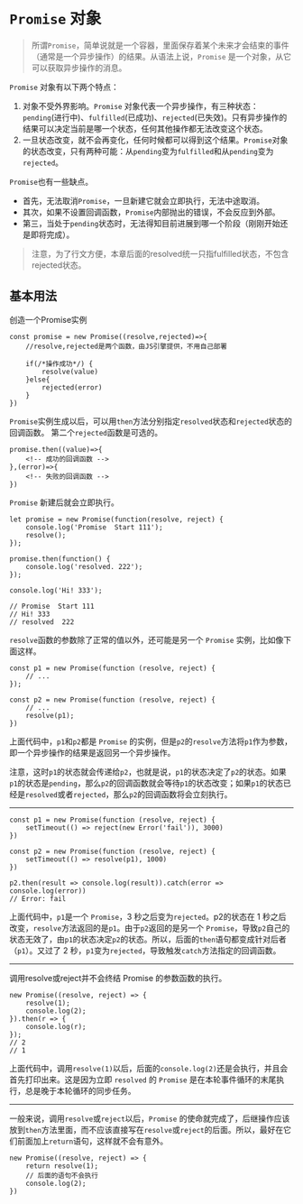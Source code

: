 # `Promise` 对象

>所谓`Promise`，简单说就是一个容器，里面保存着某个未来才会结束的事件（通常是一个异步操作）的结果。从语法上说，`Promise` 是一个对象，从它可以获取异步操作的消息。

`Promise` 对象有以下两个特点：

1. 对象不受外界影响。`Promise` 对象代表一个异步操作，有三种状态：`pending`(进行中)、`fulfilled`(已成功)、`rejected`(已失效)。只有异步操作的结果可以决定当前是哪一个状态，任何其他操作都无法改变这个状态。
2. 一旦状态改变，就不会再变化，任何时候都可以得到这个结果。`Promise`对象的状态改变，只有两种可能：从`pending`变为`fulfilled`和从`pending`变为`rejected`。

`Promise`也有一些缺点。
- 首先，无法取消`Promise`，一旦新建它就会立即执行，无法中途取消。
- 其次，如果不设置回调函数，`Promise`内部抛出的错误，不会反应到外部。
- 第三，当处于`pending`状态时，无法得知目前进展到哪一个阶段（刚刚开始还是即将完成）。


>注意，为了行文方便，本章后面的resolved统一只指fulfilled状态，不包含rejected状态。

## 基本用法

创造一个Promise实例

    const promise = new Promise((resolve,rejected)=>{
        //resolve,rejected是两个函数，由JS引擎提供，不用自己部署

        if(/*操作成功*/) {
            resolve(value)
        }else{
            rejected(error)
        }
    })

`Promise`实例生成以后，可以用`then`方法分别指定`resolved`状态和`rejected`状态的回调函数。  第二个`rejected`函数是可选的。

    promise.then((value)=>{
        <!-- 成功的回调函数 -->
    },(error)=>{
        <!-- 失败的回调函数 -->
    })


`Promise` 新建后就会立即执行。

    let promise = new Promise(function(resolve, reject) {
        console.log('Promise  Start 111');
        resolve();
    });

    promise.then(function() {
        console.log('resolved. 222');
    });

    console.log('Hi! 333');

    // Promise  Start 111
    // Hi! 333
    // resolved  222


`resolve`函数的参数除了正常的值以外，还可能是另一个 `Promise` 实例，比如像下面这样。

    const p1 = new Promise(function (resolve, reject) {
        // ...
    });

    const p2 = new Promise(function (resolve, reject) {
        // ...
        resolve(p1);
    })

上面代码中，`p1`和`p2`都是 `Promise` 的实例，但是`p2`的`resolve`方法将`p1`作为参数，即一个异步操作的结果是返回另一个异步操作。

注意，这时`p1`的状态就会传递给`p2`，也就是说，`p1`的状态决定了`p2`的状态。如果`p1`的状态是`pending`，那么`p2`的回调函数就会等待`p1`的状态改变；如果`p1`的状态已经是`resolved`或者`rejected`，那么`p2`的回调函数将会立刻执行。

---
    const p1 = new Promise(function (resolve, reject) {
        setTimeout(() => reject(new Error('fail')), 3000)
    })

    const p2 = new Promise(function (resolve, reject) {
        setTimeout(() => resolve(p1), 1000)
    })

    p2.then(result => console.log(result)).catch(error => console.log(error))
    // Error: fail

上面代码中，`p1`是一个 `Promise`，3 秒之后变为`rejected`。p2的状态在 1 秒之后改变，`resolve`方法返回的是`p1`。由于`p2`返回的是另一个 `Promise`，导致`p2`自己的状态无效了，由`p1`的状态决定`p2`的状态。所以，后面的`then`语句都变成针对后者（`p1`）。又过了 2 秒，`p1`变为`rejected`，导致触发`catch`方法指定的回调函数。

---
调用resolve或reject并不会终结 Promise 的参数函数的执行。

    new Promise((resolve, reject) => {
        resolve(1);
        console.log(2);
    }).then(r => {
        console.log(r);
    });
    // 2
    // 1


上面代码中，调用`resolve(1)`以后，后面的`console.log(2)`还是会执行，并且会首先打印出来。这是因为立即 `resolved` 的 `Promise` 是在本轮事件循环的末尾执行，总是晚于本轮循环的同步任务。

---
一般来说，调用`resolve`或`reject`以后，`Promise` 的使命就完成了，后继操作应该放到`then`方法里面，而不应该直接写在`resolve`或`reject`的后面。所以，最好在它们前面加上`return`语句，这样就不会有意外。

    new Promise((resolve, reject) => {
        return resolve(1);
        // 后面的语句不会执行
        console.log(2);
    })
